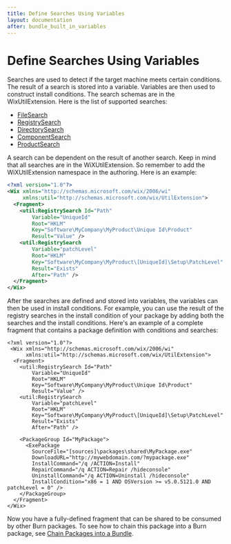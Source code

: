 ```yaml
---
title: Define Searches Using Variables
layout: documentation
after: bundle_built_in_variables
---
```

# Define Searches Using Variables

Searches are used to detect if the target machine meets certain conditions. The result of a search is stored into a variable. Variables are then used to construct install conditions. The search schemas are in the WixUtilExtension. Here is the list of supported searches:

* [FileSearch](../xsd/util/filesearch.md)
* [RegistrySearch](../xsd/util/registrysearch.md)
* [DirectorySearch](../xsd/util/directorysearch.md)
* [ComponentSearch](../xsd/util/componentsearch.md)
* [ProductSearch](../xsd/util/productsearch.md)

A search can be dependent on the result of another search. Keep in mind that all searches are in the WiXUtilExtension. So remember to add the WiXUtilExtension namespace in the authoring. Here is an example:
```xml
<?xml version="1.0"?>
<Wix xmlns="http://schemas.microsoft.com/wix/2006/wi"
     xmlns:util="http://schemas.microsoft.com/wix/UtilExtension">
  <Fragment>
    <util:RegistrySearch Id="Path"
        Variable="UniqueId"
        Root="HKLM"
        Key="Software\MyCompany\MyProduct\Unique Id\Product"
        Result="Value" />
    <util:RegistrySearch 
        Variable="patchLevel"
        Root="HKLM"
        Key="Software\MyCompany\MyProduct\[UniqueId]\Setup\PatchLevel"
        Result="Exists" 
        After="Path" />
  </Fragment>
</Wix>
```
After the searches are defined and stored into variables, the variables can then be used in install conditions. For example, you can use the result of the registry searches in the install condition of your package by adding both the searches and the install conditions. Here&apos;s an example of a complete fragment that contains a package definition with conditions and searches:

```
<?xml version="1.0"?>
 <Wix xmlns="http://schemas.microsoft.com/wix/2006/wi"
      xmlns:util="http://schemas.microsoft.com/wix/UtilExtension">
  <Fragment>
    <util:RegistrySearch Id="Path"
        Variable="UniqueId"
        Root="HKLM"
        Key="Software\MyCompany\MyProduct\Unique Id\Product"
        Result="Value" />
    <util:RegistrySearch 
        Variable="patchLevel"
        Root="HKLM"
        Key="Software\MyCompany\MyProduct\[UniqueId]\Setup\PatchLevel"
        Result="Exists" 
        After="Path" />

    <PackageGroup Id="MyPackage">
      <ExePackage 
        SourceFile="[sources]\packages\shared\MyPackage.exe"
        DownloadURL="http://mywebdomain.com/?mypackage.exe"
        InstallCommand="/q /ACTION=Install"
        RepairCommand="/q ACTION=Repair /hideconsole"
        UninstallCommand="/q ACTION=Uninstall /hideconsole"
        InstallCondition="x86 = 1 AND OSVersion >= v5.0.5121.0 AND patchLevel = 0" />
    </PackageGroup>
  </Fragment>
</Wix>
```

Now you have a fully-defined fragment that can be shared to be consumed by other Burn packages. To see how to chain this package into a Burn package, see [Chain Packages into a Bundle](bundle_author_chain.md).
